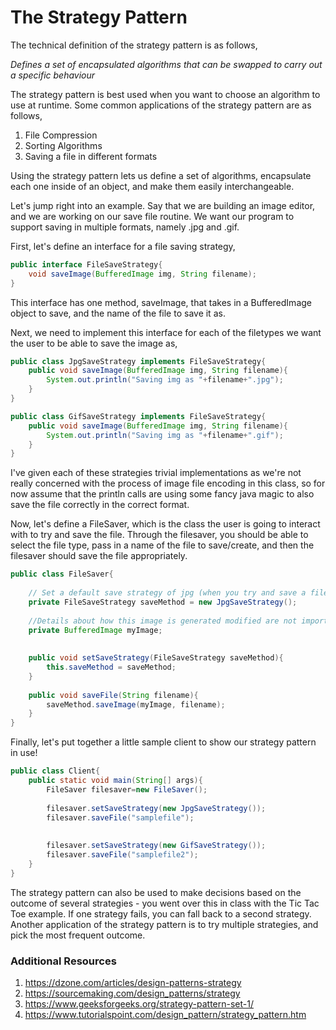 # The Strategy Pattern

The technical definition of the strategy pattern is as follows, 

_Defines a set of encapsulated algorithms that can be swapped to carry out a specific behaviour_

The strategy pattern is best used when you want to choose an algorithm to use at runtime. Some common applications of the strategy pattern are as follows,
1. File Compression
2. Sorting Algorithms
3. Saving a file in different formats

Using the strategy pattern lets us define a set of algorithms, encapsulate each one inside of an object, and make them easily interchangeable.

Let's jump right into an example. Say that we are building an image editor, and we are working on our save file routine. We want our program to support saving in multiple formats, namely .jpg and .gif. 

First, let's define an interface for a file saving strategy,
```java
public interface FileSaveStrategy{
    void saveImage(BufferedImage img, String filename);
}
```
This interface has one method, saveImage, that takes in a BufferedImage object to save, and the name of the file to save it as.

Next, we need to implement this interface for each of the filetypes we want the user to be able to save the image as,

```java
public class JpgSaveStrategy implements FileSaveStrategy{
    public void saveImage(BufferedImage img, String filename){
        System.out.println("Saving img as "+filename+".jpg");
    }
}

public class GifSaveStrategy implements FileSaveStrategy{
    public void saveImage(BufferedImage img, String filename){
        System.out.println("Saving img as "+filename+".gif");
    }
}
```
I've given each of these strategies trivial implementations as we're not really concerned with the process of image file encoding in this class, so for now assume that the println calls are using some fancy java magic to also save the file correctly in the correct format.

Now, let's define a FileSaver, which is the class the user is going to interact with to try and save the file. Through the filesaver, you should be able to select the file type, pass in a name of the file to save/create, and then the filesaver should save the file appropriately.

```java
public class FileSaver{
    
    // Set a default save strategy of jpg (when you try and save a file on your computer, it usually has a default filetype that you can change if you want, right?
    private FileSaveStrategy saveMethod = new JpgSaveStrategy();
    
    //Details about how this image is generated modified are not important right now
    private BufferedImage myImage;
    
    
    public void setSaveStrategy(FileSaveStrategy saveMethod){
        this.saveMethod = saveMethod;
    }
    
    public void saveFile(String filename){
        saveMethod.saveImage(myImage, filename);
    }
}
```

Finally, let's put together a little sample client to show our strategy pattern in use!

```java
public class Client{
    public static void main(String[] args){
        FileSaver filesaver=new FileSaver();
        
        filesaver.setSaveStrategy(new JpgSaveStrategy());
        filesaver.saveFile("samplefile");
        
        
        filesaver.setSaveStrategy(new GifSaveStrategy());
        filesaver.saveFile("samplefile2");
    }
}
```
The strategy pattern can also be used to make decisions based on the outcome of several strategies - you went over this in class with the Tic Tac Toe example. If one strategy fails, you can fall back to a second strategy. Another application of the strategy pattern is to try multiple strategies, and pick the most frequent outcome.

### Additional Resources
1. https://dzone.com/articles/design-patterns-strategy
2. https://sourcemaking.com/design_patterns/strategy
3. https://www.geeksforgeeks.org/strategy-pattern-set-1/
4. https://www.tutorialspoint.com/design_pattern/strategy_pattern.htm